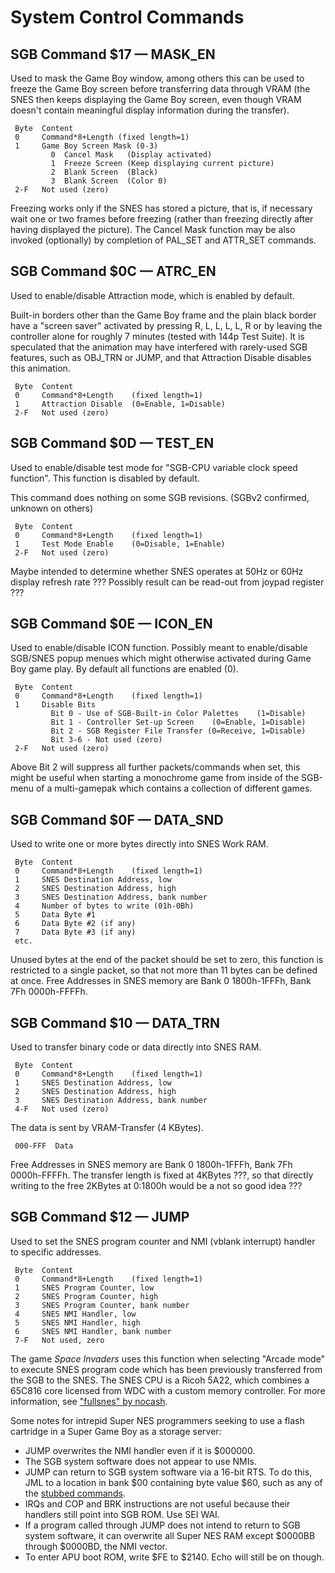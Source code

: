 # System Control Commands

## SGB Command $17 — MASK_EN

Used to mask the Game Boy window, among others this can be used to freeze
the Game Boy screen before transferring data through VRAM (the SNES then
keeps displaying the Game Boy screen, even though VRAM doesn't contain
meaningful display information during the transfer).

```
 Byte  Content
 0     Command*8+Length (fixed length=1)
 1     Game Boy Screen Mask (0-3)
         0  Cancel Mask   (Display activated)
         1  Freeze Screen (Keep displaying current picture)
         2  Blank Screen  (Black)
         3  Blank Screen  (Color 0)
 2-F   Not used (zero)
```

Freezing works only if the SNES has stored a picture, that is, if necessary
wait one or two frames before freezing (rather than freezing directly
after having displayed the picture). The Cancel Mask function may be
also invoked (optionally) by completion of PAL_SET and ATTR_SET
commands.

## SGB Command $0C — ATRC_EN

Used to enable/disable Attraction mode, which is enabled by default.

Built-in borders other than the Game Boy frame and the plain black
border have a "screen saver" activated by pressing R, L, L, L, L, R or
by leaving the controller alone for roughly 7 minutes (tested with 144p
Test Suite). It is speculated that the animation may have interfered
with rarely-used SGB features, such as OBJ_TRN or JUMP, and that
Attraction Disable disables this animation.

```
 Byte  Content
 0     Command*8+Length    (fixed length=1)
 1     Attraction Disable  (0=Enable, 1=Disable)
 2-F   Not used (zero)
```

## SGB Command $0D — TEST_EN

Used to enable/disable test mode for "SGB-CPU variable clock speed
function". This function is disabled by default.

This command does nothing on some SGB revisions. (SGBv2 confirmed,
unknown on others)

```
 Byte  Content
 0     Command*8+Length    (fixed length=1)
 1     Test Mode Enable    (0=Disable, 1=Enable)
 2-F   Not used (zero)
```

Maybe intended to determine whether SNES operates at 50Hz or 60Hz
display refresh rate ??? Possibly result can be read-out from joypad
register ???

## SGB Command $0E — ICON_EN

Used to enable/disable ICON function. Possibly meant to enable/disable
SGB/SNES popup menues which might otherwise activated during Game Boy
game play. By default all functions are enabled (0).

```
 Byte  Content
 0     Command*8+Length    (fixed length=1)
 1     Disable Bits
         Bit 0 - Use of SGB-Built-in Color Palettes    (1=Disable)
         Bit 1 - Controller Set-up Screen    (0=Enable, 1=Disable)
         Bit 2 - SGB Register File Transfer (0=Receive, 1=Disable)
         Bit 3-6 - Not used (zero)
 2-F   Not used (zero)
```

Above Bit 2 will suppress all further packets/commands when set, this
might be useful when starting a monochrome game from inside of the
SGB-menu of a multi-gamepak which contains a collection of different
games.

## SGB Command $0F — DATA_SND

Used to write one or more bytes directly into SNES Work RAM.

```
 Byte  Content
 0     Command*8+Length    (fixed length=1)
 1     SNES Destination Address, low
 2     SNES Destination Address, high
 3     SNES Destination Address, bank number
 4     Number of bytes to write (01h-0Bh)
 5     Data Byte #1
 6     Data Byte #2 (if any)
 7     Data Byte #3 (if any)
 etc.
```

Unused bytes at the end of the packet should be set to zero, this
function is restricted to a single packet, so that not more than 11
bytes can be defined at once. Free Addresses in SNES memory are Bank 0
1800h-1FFFh, Bank 7Fh 0000h-FFFFh.

## SGB Command $10 — DATA_TRN

Used to transfer binary code or data directly into SNES RAM.

```
 Byte  Content
 0     Command*8+Length    (fixed length=1)
 1     SNES Destination Address, low
 2     SNES Destination Address, high
 3     SNES Destination Address, bank number
 4-F   Not used (zero)
```

The data is sent by VRAM-Transfer (4 KBytes).

```
 000-FFF  Data
```

Free Addresses in SNES memory are Bank 0 1800h-1FFFh, Bank 7Fh
0000h-FFFFh. The transfer length is fixed at 4KBytes ???, so that
directly writing to the free 2KBytes at 0:1800h would be a not so good
idea ???

## SGB Command $12 — JUMP

Used to set the SNES program counter and NMI (vblank interrupt) handler
to specific addresses.

```
 Byte  Content
 0     Command*8+Length    (fixed length=1)
 1     SNES Program Counter, low
 2     SNES Program Counter, high
 3     SNES Program Counter, bank number
 4     SNES NMI Handler, low
 5     SNES NMI Handler, high
 6     SNES NMI Handler, bank number
 7-F   Not used, zero
```

The game *Space Invaders* uses this function when selecting "Arcade
mode" to execute SNES program code which has been previously
transferred from the SGB to the SNES. The SNES CPU is a Ricoh 5A22,
which combines a 65C816 core licensed from WDC with a custom memory
controller. For more information, see ["fullsnes" by
nocash](https://problemkaputt.de/fullsnes.htm).

Some notes for intrepid Super NES programmers seeking to use a flash
cartridge in a Super Game Boy as a storage server:

-   JUMP overwrites the NMI handler even if it is $000000.
-   The SGB system software does not appear to use NMIs.
-   JUMP can return to SGB system software via a 16-bit RTS. To do this,
    JML to a location in bank $00 containing byte value $60, such as
    any of the [stubbed commands](<#Stubbed commands>).
-   IRQs and COP and BRK instructions are not useful because their
    handlers still point into SGB ROM. Use SEI WAI.
-   If a program called through JUMP does not intend to return to SGB
    system software, it can overwrite all Super NES RAM except $0000BB
    through $0000BD, the NMI vector.
-   To enter APU boot ROM, write $FE to $2140. Echo will still be on
    though.
